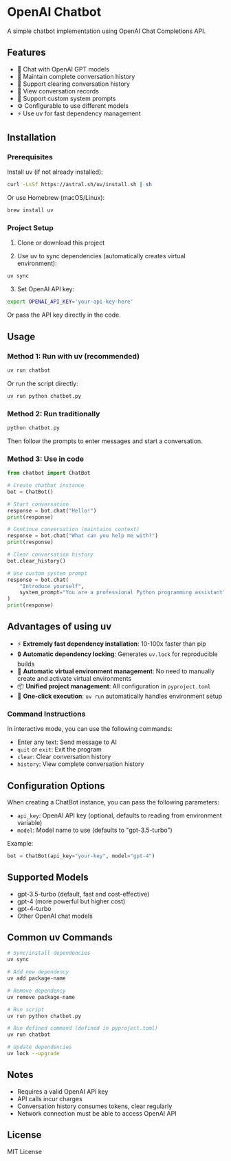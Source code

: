 # OpenAI Chatbot

A simple chatbot implementation using OpenAI Chat Completions API.

## Features

- 🤖 Chat with OpenAI GPT models
- 💬 Maintain complete conversation history
- 🔄 Support clearing conversation history
- 📝 View conversation records
- 🎯 Support custom system prompts
- ⚙️ Configurable to use different models
- ⚡ Use uv for fast dependency management

## Installation

### Prerequisites

Install uv (if not already installed):
```bash
curl -LsSf https://astral.sh/uv/install.sh | sh
```

Or use Homebrew (macOS/Linux):
```bash
brew install uv
```

### Project Setup

1. Clone or download this project

2. Use uv to sync dependencies (automatically creates virtual environment):
```bash
uv sync
```

3. Set OpenAI API key:
```bash
export OPENAI_API_KEY='your-api-key-here'
```

Or pass the API key directly in the code.

## Usage

### Method 1: Run with uv (recommended)

```bash
uv run chatbot
```

Or run the script directly:
```bash
uv run python chatbot.py
```

### Method 2: Run traditionally

```bash
python chatbot.py
```

Then follow the prompts to enter messages and start a conversation.

### Method 3: Use in code

```python
from chatbot import ChatBot

# Create chatbot instance
bot = ChatBot()

# Start conversation
response = bot.chat("Hello!")
print(response)

# Continue conversation (maintains context)
response = bot.chat("What can you help me with?")
print(response)

# Clear conversation history
bot.clear_history()

# Use custom system prompt
response = bot.chat(
    "Introduce yourself",
    system_prompt="You are a professional Python programming assistant"
)
print(response)
```

## Advantages of using uv

- ⚡ **Extremely fast dependency installation**: 10-100x faster than pip
- 🔒 **Automatic dependency locking**: Generates `uv.lock` for reproducible builds
- 🎯 **Automatic virtual environment management**: No need to manually create and activate virtual environments
- 📦 **Unified project management**: All configuration in `pyproject.toml`
- 🚀 **One-click execution**: `uv run` automatically handles environment setup

### Command Instructions

In interactive mode, you can use the following commands:

- Enter any text: Send message to AI
- `quit` or `exit`: Exit the program
- `clear`: Clear conversation history
- `history`: View complete conversation history

## Configuration Options

When creating a ChatBot instance, you can pass the following parameters:

- `api_key`: OpenAI API key (optional, defaults to reading from environment variable)
- `model`: Model name to use (defaults to "gpt-3.5-turbo")

Example:
```python
bot = ChatBot(api_key="your-key", model="gpt-4")
```

## Supported Models

- gpt-3.5-turbo (default, fast and cost-effective)
- gpt-4 (more powerful but higher cost)
- gpt-4-turbo
- Other OpenAI chat models

## Common uv Commands

```bash
# Sync/install dependencies
uv sync

# Add new dependency
uv add package-name

# Remove dependency
uv remove package-name

# Run script
uv run python chatbot.py

# Run defined command (defined in pyproject.toml)
uv run chatbot

# Update dependencies
uv lock --upgrade
```

## Notes

- Requires a valid OpenAI API key
- API calls incur charges
- Conversation history consumes tokens, clear regularly
- Network connection must be able to access OpenAI API

## License

MIT License
